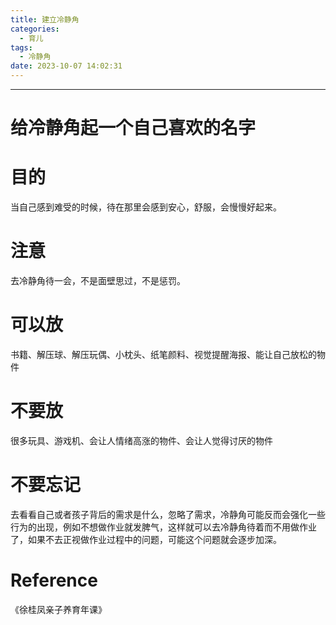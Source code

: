 ```yaml
---
title: 建立冷静角
categories:
  - 育儿
tags:
  - 冷静角
date: 2023-10-07 14:02:31
---
```


---

# 给冷静角起一个自己喜欢的名字

# 目的

当自己感到难受的时候，待在那里会感到安心，舒服，会慢慢好起来。

# 注意

去冷静角待一会，不是面壁思过，不是惩罚。

# 可以放

书籍、解压球、解压玩偶、小枕头、纸笔颜料、视觉提醒海报、能让自己放松的物件

# 不要放

很多玩具、游戏机、会让人情绪高涨的物件、会让人觉得讨厌的物件

<!-- more -->

# 不要忘记

去看看自己或者孩子背后的需求是什么，忽略了需求，冷静角可能反而会强化一些行为的出现，例如不想做作业就发脾气，这样就可以去冷静角待着而不用做作业了，如果不去正视做作业过程中的问题，可能这个问题就会逐步加深。

# Reference

《徐桂凤亲子养育年课》
